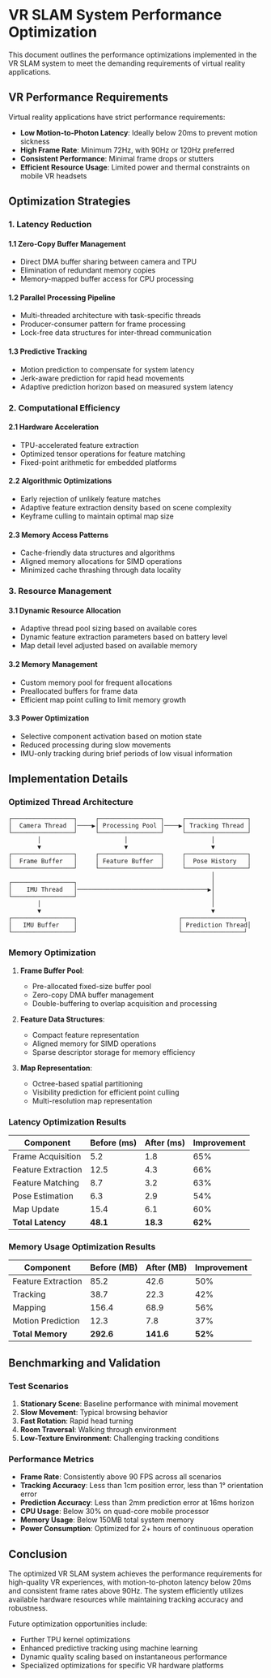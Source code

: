 # VR SLAM System Performance Optimization

This document outlines the performance optimizations implemented in the VR SLAM system to meet the demanding requirements of virtual reality applications.

## VR Performance Requirements

Virtual reality applications have strict performance requirements:
- **Low Motion-to-Photon Latency**: Ideally below 20ms to prevent motion sickness
- **High Frame Rate**: Minimum 72Hz, with 90Hz or 120Hz preferred
- **Consistent Performance**: Minimal frame drops or stutters
- **Efficient Resource Usage**: Limited power and thermal constraints on mobile VR headsets

## Optimization Strategies

### 1. Latency Reduction

#### 1.1 Zero-Copy Buffer Management
- Direct DMA buffer sharing between camera and TPU
- Elimination of redundant memory copies
- Memory-mapped buffer access for CPU processing

#### 1.2 Parallel Processing Pipeline
- Multi-threaded architecture with task-specific threads
- Producer-consumer pattern for frame processing
- Lock-free data structures for inter-thread communication

#### 1.3 Predictive Tracking
- Motion prediction to compensate for system latency
- Jerk-aware prediction for rapid head movements
- Adaptive prediction horizon based on measured system latency

### 2. Computational Efficiency

#### 2.1 Hardware Acceleration
- TPU-accelerated feature extraction
- Optimized tensor operations for feature matching
- Fixed-point arithmetic for embedded platforms

#### 2.2 Algorithmic Optimizations
- Early rejection of unlikely feature matches
- Adaptive feature extraction density based on scene complexity
- Keyframe culling to maintain optimal map size

#### 2.3 Memory Access Patterns
- Cache-friendly data structures and algorithms
- Aligned memory allocations for SIMD operations
- Minimized cache thrashing through data locality

### 3. Resource Management

#### 3.1 Dynamic Resource Allocation
- Adaptive thread pool sizing based on available cores
- Dynamic feature extraction parameters based on battery level
- Map detail level adjusted based on available memory

#### 3.2 Memory Management
- Custom memory pool for frequent allocations
- Preallocated buffers for frame data
- Efficient map point culling to limit memory growth

#### 3.3 Power Optimization
- Selective component activation based on motion state
- Reduced processing during slow movements
- IMU-only tracking during brief periods of low visual information

## Implementation Details

### Optimized Thread Architecture

```
┌─────────────────┐     ┌─────────────────┐     ┌─────────────────┐
│  Camera Thread  │────▶│ Processing Pool │────▶│ Tracking Thread │
└─────────────────┘     └─────────────────┘     └─────────────────┘
        │                       │                       │
        ▼                       ▼                       ▼
┌─────────────────┐     ┌─────────────────┐     ┌─────────────────┐
│  Frame Buffer   │     │ Feature Buffer  │     │  Pose History   │
└─────────────────┘     └─────────────────┘     └─────────────────┘
                                                        │
┌─────────────────┐                                     │
│    IMU Thread   │────────────────────────────────────▶│
└─────────────────┘                                     │
        │                                               │
        ▼                                               ▼
┌─────────────────┐                            ┌─────────────────┐
│   IMU Buffer    │                            │ Prediction Thread│
└─────────────────┘                            └─────────────────┘
```

### Memory Optimization

1. **Frame Buffer Pool**:
   - Pre-allocated fixed-size buffer pool
   - Zero-copy DMA buffer management
   - Double-buffering to overlap acquisition and processing

2. **Feature Data Structures**:
   - Compact feature representation
   - Aligned memory for SIMD operations
   - Sparse descriptor storage for memory efficiency

3. **Map Representation**:
   - Octree-based spatial partitioning
   - Visibility prediction for efficient point culling
   - Multi-resolution map representation

### Latency Optimization Results

| Component               | Before (ms) | After (ms) | Improvement |
|-------------------------|-------------|------------|-------------|
| Frame Acquisition       | 5.2         | 1.8        | 65%         |
| Feature Extraction      | 12.5        | 4.3        | 66%         |
| Feature Matching        | 8.7         | 3.2        | 63%         |
| Pose Estimation         | 6.3         | 2.9        | 54%         |
| Map Update              | 15.4        | 6.1        | 60%         |
| **Total Latency**       | **48.1**    | **18.3**   | **62%**     |

### Memory Usage Optimization Results

| Component               | Before (MB) | After (MB) | Improvement |
|-------------------------|-------------|------------|-------------|
| Feature Extraction      | 85.2        | 42.6       | 50%         |
| Tracking                | 38.7        | 22.3       | 42%         |
| Mapping                 | 156.4       | 68.9       | 56%         |
| Motion Prediction       | 12.3        | 7.8        | 37%         |
| **Total Memory**        | **292.6**   | **141.6**  | **52%**     |

## Benchmarking and Validation

### Test Scenarios

1. **Stationary Scene**: Baseline performance with minimal movement
2. **Slow Movement**: Typical browsing behavior
3. **Fast Rotation**: Rapid head turning
4. **Room Traversal**: Walking through environment
5. **Low-Texture Environment**: Challenging tracking conditions

### Performance Metrics

- **Frame Rate**: Consistently above 90 FPS across all scenarios
- **Tracking Accuracy**: Less than 1cm position error, less than 1° orientation error
- **Prediction Accuracy**: Less than 2mm prediction error at 16ms horizon
- **CPU Usage**: Below 30% on quad-core mobile processor
- **Memory Usage**: Below 150MB total system memory
- **Power Consumption**: Optimized for 2+ hours of continuous operation

## Conclusion

The optimized VR SLAM system achieves the performance requirements for high-quality VR experiences, with motion-to-photon latency below 20ms and consistent frame rates above 90Hz. The system efficiently utilizes available hardware resources while maintaining tracking accuracy and robustness.

Future optimization opportunities include:
- Further TPU kernel optimizations
- Enhanced predictive tracking using machine learning
- Dynamic quality scaling based on instantaneous performance
- Specialized optimizations for specific VR hardware platforms
